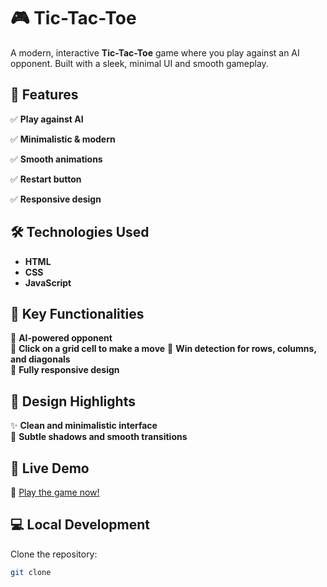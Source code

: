 # 🎮 Tic-Tac-Toe
A modern, interactive **Tic-Tac-Toe** game where you play against an AI opponent. Built with a sleek, minimal UI and smooth gameplay.

## 🌟 Features  
✅ **Play against AI**

✅ **Minimalistic & modern** 

✅ **Smooth animations**

✅ **Restart button** 

✅ **Responsive design** 


## 🛠️ Technologies Used  
- **HTML**
- **CSS**
- **JavaScript**

## 🎯 Key Functionalities  
🤖 **AI-powered opponent**  
🎲 **Click on a grid cell to make a move**
🎯 **Win detection for rows, columns, and diagonals**   
📱 **Fully responsive design**  

## 🎨 Design Highlights  
✨ **Clean and minimalistic interface**  
🎨 **Subtle shadows and smooth transitions**  

## 🚀 Live Demo  
🔗 [Play the game now!](#)

## 💻 Local Development  
Clone the repository:  
```bash
git clone 
